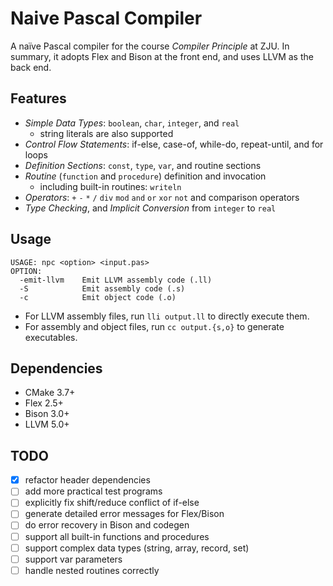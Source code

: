 # Naive Pascal Compiler

A naïve Pascal compiler for the course *Compiler Principle* at ZJU. In summary, it adopts Flex and Bison at the front end, and uses LLVM as the back end. 

## Features

- *Simple Data Types*: `boolean`, `char`, `integer`, and `real`
  - string literals are also supported
- *Control Flow Statements*: if-else, case-of, while-do, repeat-until, and for loops
- *Definition Sections*: `const`, `type`, `var`, and routine sections
- *Routine* (`function` and `procedure`) definition and invocation
  - including built-in routines: `writeln`
- *Operators*: `+` `-` `*` `/` `div` `mod` `and` `or` `xor` `not` and comparison operators
- *Type Checking*, and *Implicit Conversion* from `integer` to `real`

## Usage

```
USAGE: npc <option> <input.pas>
OPTION:
  -emit-llvm    Emit LLVM assembly code (.ll)
  -S            Emit assembly code (.s)
  -c            Emit object code (.o)
```

- For LLVM assembly files, run `lli output.ll` to directly execute them.
- For assembly and object files, run `cc output.{s,o}` to generate executables.

## Dependencies

- CMake 3.7+
- Flex 2.5+
- Bison 3.0+
- LLVM 5.0+

## TODO

- [x] refactor header dependencies
- [ ] add more practical test programs
- [ ] explicitly fix shift/reduce conflict of if-else
- [ ] generate detailed error messages for Flex/Bison
- [ ] do error recovery in Bison and codegen
- [ ] support all built-in functions and procedures
- [ ] support complex data types (string, array, record, set)
- [ ] support var parameters
- [ ] handle nested routines correctly
